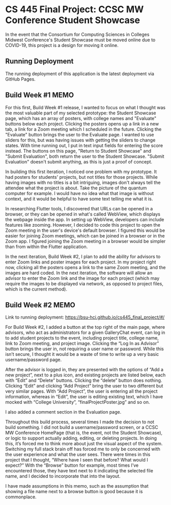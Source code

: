 # CS 445 Final Project: CCSC MW Conference Student Showcase

In the event that the Consortium for Computing Sciences in Colleges Midwest Conference's Student Showcase must be moved online due to COVID-19, this project is a design for moving it online.

## Running Deployment

The running deployment of this application is the latest deployment via GitHub Pages.

## Build Week #1 MEMO

For this first, Build Week #1 release, I wanted to focus on what I thought was the most valuable part of my selected prototype: the Student Showcase page, which has an array of posters, with college names and "Evaluate" buttons below each project. Clicking the posters opens up a link in a new tab, a link for a Zoom meeting which I scheduled in the future. Clicking the "Evaluate" button brings the user to the Evaluate page. I wanted to use sliders for this, but was having issues with getting the sliders to change states. With time running out, I put in text input fields for entering the score instead. The buttons on this page, "Return to Student Showcase" and "Submit Evaluation", both return the user to the Student Showcase. "Submit Evaluation" doesn't submit anything, as this is just a proof of concept.

In building this first iteration, I noticed one problem with my prototype. It had posters for students' projects, but not titles for those projects. While having images with no titles is a bit intriguing, images don't always tell the attendee what the project is about. Take the picture of the quantum computer for example. I would have no idea what that image is without context, and it would be helpful to have some text telling me what it is.

In researching Flutter tools, I discovered that URLs can be opened in a browser, or they can be opened in what's called WebView, which displays the webpage inside the app. In setting up WebView, developers can include features like zooming. However, I decided to code this project to open the Zoom meeting in the user's device's default browser. I figured this would be easier for joining Zoom meetings, which can be joined in a browser or in the Zoom app. I figured joining the Zoom meeting in a browser would be simpler than from within the Flutter application.

In the next iteration, Build Week #2, I plan to add the ability for advisors to enter Zoom links and poster images for each project. In my project right now, clicking all the posters opens a link to the same Zoom meeting, and the images are hard coded. In the next iteration, the software will allow an advisor to enter the Zoom link and the image for each project (which may require the images to be displayed via network, as opposed to project files, which is the current method).

## Build Week #2 MEMO

Link to running deployment: https://bsu-hci.github.io/cs445_final_project/#/

For Build Week #2, I added a button at the top right of the main page, where advisors, who act as administrators for a given GalleryChat event, can log in to add student projects to the event, including project title, college name, link to Zoom meeting, and project image. Clicking the “Log In as Advisor” button brings the user in, not requiring a user name or password. While this isn’t secure, I thought it would be a waste of time to write up a very basic username/password page. 

After the advisor is logged in, they are presented with the options of “Add a new project”, next to a plus icon, and existing projects are listed below, each with “Edit” and “Delete” buttons. Clicking the “delete” button does nothing. Clicking “Edit” and clicking “Add Project” bring the user to two different but very similar pages. With “Add Project”, the user is entering all the project information, whereas in “Edit”, the user is editing existing text, which I have mocked with “College University”, “finalProjectPoster.jpg” and so on.

I also added a comment section in the Evaluation page.

Throughout this build process, several times I made the decision to not build something. I did not build a username/password screen, or a CCSC MW Conference HomePage (that is, the event, not the Student Showcase), or logic to support actually adding, editing, or deleting projects. In doing this, it’s forced me to think more about just the visual aspect of the system. Switching my full stack brain off has forced me to only be concerned with the user experience and what the user sees. There were times in this project that I thought, “Where have I seen that before? What would I expect?” With the “Browse” button for example, most times I’ve encountered those, they have text next to it indicating the selected file name, and I decided to incorporate that into the layout.

I have made assumptions in this memo, such as the assumption that showing a file name next to a browse button is good because it is commonplace.
